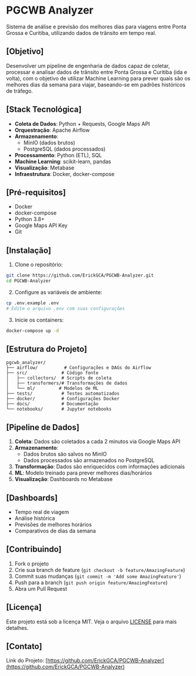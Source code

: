 # PGCWB Analyzer

Sistema de análise e previsão dos melhores dias para viagens entre Ponta Grossa e Curitiba, utilizando dados de trânsito em tempo real.

## [Objetivo]

Desenvolver um pipeline de engenharia de dados capaz de coletar, processar e analisar dados de trânsito entre Ponta Grossa e Curitiba (ida e volta), com o objetivo de utilizar Machine Learning para prever quais são os melhores dias da semana para viajar, baseando-se em padrões históricos de tráfego.

## [Stack Tecnológica]

- **Coleta de Dados**: Python + Requests, Google Maps API
- **Orquestração**: Apache Airflow
- **Armazenamento**: 
  - MinIO (dados brutos)
  - PostgreSQL (dados processados)
- **Processamento**: Python (ETL), SQL
- **Machine Learning**: scikit-learn, pandas
- **Visualização**: Metabase
- **Infraestrutura**: Docker, docker-compose

## [Pré-requisitos]

- Docker
- docker-compose
- Python 3.8+
- Google Maps API Key
- Git

## [Instalação]

1. Clone o repositório:
```bash
git clone https://github.com/ErickGCA/PGCWB-Analyzer.git
cd PGCWB-Analyzer
```

2. Configure as variáveis de ambiente:
```bash
cp .env.example .env
# Edite o arquivo .env com suas configurações
```

3. Inicie os containers:
```bash
docker-compose up -d
```

## [Estrutura do Projeto]

```
pgcwb_analyzer/
├── airflow/          # Configurações e DAGs do Airflow
├── src/             # Código fonte
│   ├── collectors/  # Scripts de coleta
│   ├── transformers/# Transformações de dados
│   └── ml/         # Modelos de ML
├── tests/           # Testes automatizados
├── docker/          # Configurações Docker
├── docs/            # Documentação
└── notebooks/       # Jupyter notebooks
```

## [Pipeline de Dados]

1. **Coleta**: Dados são coletados a cada 2 minutos via Google Maps API
2. **Armazenamento**: 
   - Dados brutos são salvos no MinIO
   - Dados processados são armazenados no PostgreSQL
3. **Transformação**: Dados são enriquecidos com informações adicionais
4. **ML**: Modelo treinado para prever melhores dias/horários
5. **Visualização**: Dashboards no Metabase

## [Dashboards]

- Tempo real de viagem
- Análise histórica
- Previsões de melhores horários
- Comparativos de dias da semana

## [Contribuindo]

1. Fork o projeto
2. Crie sua branch de feature (`git checkout -b feature/AmazingFeature`)
3. Commit suas mudanças (`git commit -m 'Add some AmazingFeature'`)
4. Push para a branch (`git push origin feature/AmazingFeature`)
5. Abra um Pull Request

## [Licença]

Este projeto está sob a licença MIT. Veja o arquivo [LICENSE](LICENSE) para mais detalhes.

## [Contato]


Link do Projeto: [https://github.com/ErickGCA/PGCWB-Analyzer](https://github.com/ErickGCA/PGCWB-Analyzer) 